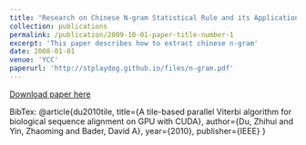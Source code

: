 ```yaml
---
title: "Research on Chinese N-gram Statistical Rule and its Application"
collection: publications
permalink: /publication/2009-10-01-paper-title-number-1
excerpt: 'This paper describes how to extract chinese n-gram'
date: 2008-01-01
venue: 'YCC'
paperurl: 'http://stplaydog.github.io/files/n-gram.pdf'
---
```


[Download paper here](http://academicpages.github.io/files/n-gram.pdf)

BibTex: @article{du2010tile,
  title={A tile-based parallel Viterbi algorithm for biological sequence alignment on GPU with CUDA},
    author={Du, Zhihui and Yin, Zhaoming and Bader, David A},
      year={2010},
        publisher={IEEE}
}
